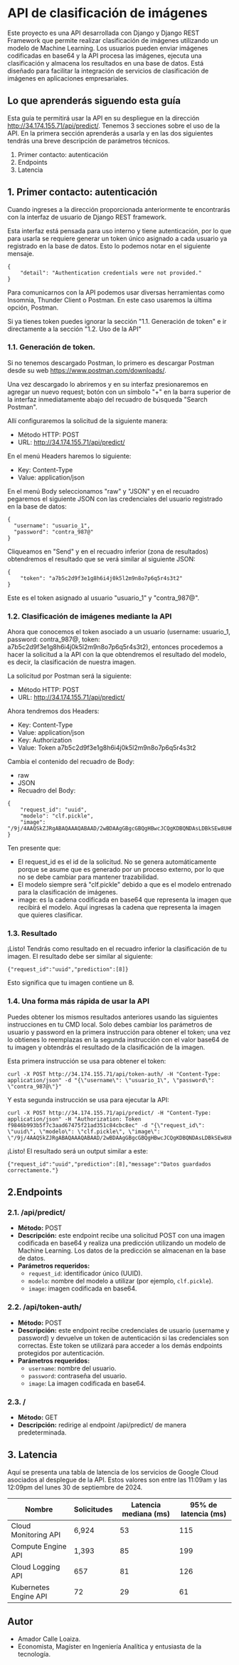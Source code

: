 # API de clasificación de imágenes
Este proyecto es una API desarrollada con Django y Django REST Framework que permite realizar clasificación de imágenes utilizando un modelo de Machine Learning. Los usuarios pueden enviar imágenes codificadas en base64 y la API procesa las imágenes, ejecuta una clasificación y almacena los resultados en una base de datos. Está diseñado para facilitar la integración de servicios de clasificación de imágenes en aplicaciones empresariales.

## Lo que aprenderás siguendo esta guía
Esta guía te permitirá usar la API en su despliegue en la dirección http://34.174.155.71/api/predict/. Tenemos 3 secciones sobre el uso de la API. En la primera sección aprenderás a usarla y en las dos siguientes tendrás una breve descripción de parámetros técnicos.

1. Primer contacto: autenticación
2. Endpoints
3. Latencia

## 1. Primer contacto: autenticación
Cuando ingreses a la dirección proporcionada anteriormente te encontrarás con la interfaz de usuario de Django REST framework.

Esta interfaz está pensada para uso interno y tiene autenticación, por lo que para usarla se requiere generar un token único asignado a cada usuario ya registrado en la base de datos. Esto lo podemos notar en el siguiente mensaje.
```
{
    "detail": "Authentication credentials were not provided."
}
```

Para comunicarnos con la API podemos usar diversas herramientas como Insomnia, Thunder Client o Postman. En este caso usaremos la última opción, Postman.

Si ya tienes token puedes ignorar la sección "1.1. Generación de token" e ir directamente a la sección "1.2. Uso de la API"

### 1.1. Generación de token.

Si no tenemos descargado Postman, lo primero es descargar Postman desde su web https://www.postman.com/downloads/.

Una vez descargado lo abriremos y en su interfaz presionaremos en agregar un nuevo request; botón con un símbolo "+" en la barra superior de la interfaz inmediatamente abajo del recuadro de búsqueda "Search Postman".

Allí configuraremos la solicitud de la siguiente manera:
* Método HTTP: POST
* URL: http://34.174.155.71/api/predict/

En el menú Headers haremos lo siguiente:
* Key: Content-Type
* Value: application/json

En el menú Body seleccionamos "raw" y "JSON" y en el recuadro pegaremos el siguiente JSON con las credenciales del usuario registrado en la base de datos:
```
{
  "username": "usuario_1",
  "password": "contra_987@"
}
```

Cliqueamos en "Send" y en el recuadro inferior (zona de resultados) obtendremos el resultado que se verá similar al siguiente JSON:

```
{
    "token": "a7b5c2d9f3e1g8h6i4j0k5l2m9n8o7p6q5r4s3t2"
}
```
Este es el token asignado al usuario "usuario_1" y "contra_987@".

### 1.2. Clasificación de imágenes mediante la API

Ahora que conocemos el token asociado a un usuario (username: usuario_1, password: contra_987@, token: a7b5c2d9f3e1g8h6i4j0k5l2m9n8o7p6q5r4s3t2), entonces procedemos a hacer la solicitud a la API con la que obtendremos el resultado del modelo, es decir, la clasificación de nuestra imagen.

La solicitud por Postman será la siguiente:
* Método HTTP: POST
* URL: http://34.174.155.71/api/predict/

Ahora tendremos dos Headers:
* Key: Content-Type
* Value: application/json
* Key: Authorization
* Value: Token a7b5c2d9f3e1g8h6i4j0k5l2m9n8o7p6q5r4s3t2

Cambia el contenido del recuadro de Body:
* raw
* JSON
* Recuadro del Body:
```
{
    "request_id": "uuid",
    "modelo": "clf.pickle",
    "image": "/9j/4AAQSkZJRgABAQAAAQABAAD/2wBDAAgGBgcGBQgHBwcJCQgKDBQNDAsLDBkSEw8UHRofHh0aHBwgJC4nICIsIxwcKDcpLDAxNDQ0Hyc5PTgyPC4zNDL/wAALCAAIAAgBAREA/8QAHwAAAQUBAQEBAQEAAAAAAAAAAAECAwQFBgcICQoL/8QAtRAAAgEDAwIEAwUFBAQAAAF9AQIDAAQRBRIhMUEGE1FhByJxFDKBkaEII0KxwRVS0fAkM2JyggkKFhcYGRolJicoKSo0NTY3ODk6Q0RFRkdISUpTVFVWV1hZWmNkZWZnaGlqc3R1dnd4eXqDhIWGh4iJipKTlJWWl5iZmqKjpKWmp6ipqrKztLW2t7i5usLDxMXGx8jJytLT1NXW19jZ2uHi4+Tl5ufo6erx8vP09fb3+Pn6/9oACAEBAAA/AOYitTJ8BgJYkn8tZJ4maMLFEpnC5EhXJnBVh5YYZR884Ar/2Q=="
}
```
Ten presente que:
* El request_id es el id de la solicitud. No se genera automáticamente porque se asume que es generado por un proceso externo, por lo que no se debe cambiar para mantener trazabilidad.
* El modelo siempre será "clf.pickle" debido a que es el modelo entrenado para la clasificación de imágenes.
*  image: es la cadena codificada en base64 que representa la imagen que recibirá el modelo. Aquí ingresas la cadena que representa la imagen que quieres clasificar.

### 1.3. Resultado
¡Listo! Tendrás como resultado en el recuadro inferior la clasificación de tu imagen. El resultado debe ser similar al siguiente:

```
{"request_id":"uuid","prediction":[8]}
```

Esto significa que tu imagen contiene un 8.

### 1.4. Una forma más rápida de usar la API
Puedes obtener los mismos resultados anteriores usando las siguientes instrucciones en tu CMD local. Solo debes cambiar los parámetros de usuario y password en la primera instrucción para obtener el token; una vez lo obtienes lo reemplazas en la segunda instrucción con el valor base64 de tu imagen y obtendrás el resultado de la clasificación de la imagen.

Esta primera instrucción se usa para obtener el token:
```
curl -X POST http://34.174.155.71/api/token-auth/ -H "Content-Type: application/json" -d "{\"username\": \"usuario_1\", \"password\": \"contra_987@\"}"
```
Y esta segunda instrucción se usa para ejecutar la API:
```
curl -X POST http://34.174.155.71/api/predict/ -H "Content-Type: application/json" -H "Authorization: Token f9846b993b5f7c3aad67475f21ad351c84cbc8ec" -d "{\"request_id\": \"uuid\", \"modelo\": \"clf.pickle\", \"image\": \"/9j/4AAQSkZJRgABAQAAAQABAAD/2wBDAAgGBgcGBQgHBwcJCQgKDBQNDAsLDBkSEw8UHRofHh0aHBwgJC4nICIsIxwcKDcpLDAxNDQ0Hyc5PTgyPC4zNDL/wAALCAAIAAgBAREA/8QAHwAAAQUBAQEBAQEAAAAAAAAAAAECAwQFBgcICQoL/8QAtRAAAgEDAwIEAwUFBAQAAAF9AQIDAAQRBRIhMUEGE1FhByJxFDKBkaEII0KxwRVS0fAkM2JyggkKFhcYGRolJicoKSo0NTY3ODk6Q0RFRkdISUpTVFVWV1hZWmNkZWZnaGlqc3R1dnd4eXqDhIWGh4iJipKTlJWWl5iZmqKjpKWmp6ipqrKztLW2t7i5usLDxMXGx8jJytLT1NXW19jZ2uHi4+Tl5ufo6erx8vP09fb3+Pn6/9oACAEBAAA/AOYitTJ8BgJYkn8tZJ4maMLFEpnC5EhXJnBVh5YYZR884Ar/2Q==\"}"
```
¡Listo! El resultado será un output similar a este:
```
{"request_id":"uuid","prediction":[8],"message":"Datos guardados correctamente."}
```

## 2.Endpoints
### 2.1. **/api/predict/**
- **Método:** POST
- **Descripción:** este endpoint recibe una solicitud POST con una imagen codificada en base64 y realiza una predicción utilizando un modelo de Machine Learning. Los datos de la predicción se almacenan en la base de datos.
- **Parámetros requeridos:**
  - `request_id`: identificador único (UUID).
  - `modelo`: nombre del modelo a utilizar (por ejemplo, `clf.pickle`).
  - `image`: imagen codificada en base64.

### 2.2. **/api/token-auth/**
- **Método:** POST
- **Descripción:** este endpoint recibe credenciales de usuario (username y password) y devuelve un token de autenticación si las credenciales son correctas. Este token se utilizará para acceder a los demás endpoints protegidos por autenticación.
- **Parámetros requeridos:**
  - `username`: nombre del usuario.
  - `password`: contraseña del usuario.
  - `image`: La imagen codificada en base64.

### 2.3. **/**
- **Método:** GET
- **Descripción:** redirige al endpoint /api/predict/ de manera predeterminada.


## 3. Latencia
Aquí se presenta una tabla de latencia de los servicios de Google Cloud asociados al desplegue de la API. Estos valores son entre las 11:09am y las 12:09pm del lunes 30 de septiembre de 2024.

| Nombre                    | Solicitudes | Latencia mediana (ms) | 95% de latencia (ms) |
|---------------------------|-------------|-----------------------|----------------------|
| Cloud Monitoring API       | 6,924       | 53                    | 115                  |
| Compute Engine API         | 1,393       | 85                    | 199                  |
| Cloud Logging API          | 657         | 81                    | 126                  |
| Kubernetes Engine API      | 72          | 29                    | 61                   |


## Autor
* Amador Calle Loaiza.
* Economista, Magíster en Ingeniería Analítica y entusiasta de la tecnología.